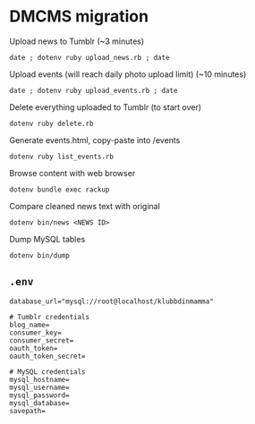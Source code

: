 # DMCMS migration

Upload news to Tumblr (~3 minutes)

    date ; dotenv ruby upload_news.rb ; date

Upload events (will reach daily photo upload limit) (~10 minutes)

    date ; dotenv ruby upload_events.rb ; date

Delete everything uploaded to Tumblr (to start over)

    dotenv ruby delete.rb

Generate events.html, copy-paste into /events

    dotenv ruby list_events.rb

Browse content with web browser

    dotenv bundle exec rackup

Compare cleaned news text with original

    dotenv bin/news <NEWS ID>

Dump MySQL tables

    dotenv bin/dump

## `.env`

    database_url="mysql://root@localhost/klubbdinmamma"

    # Tumblr credentials
    blog_name=
    consumer_key=
    consumer_secret=
    oauth_token=
    oauth_token_secret=

    # MySQL credentials
    mysql_hostname=
    mysql_username=
    mysql_password=
    mysql_database=
    savepath=
